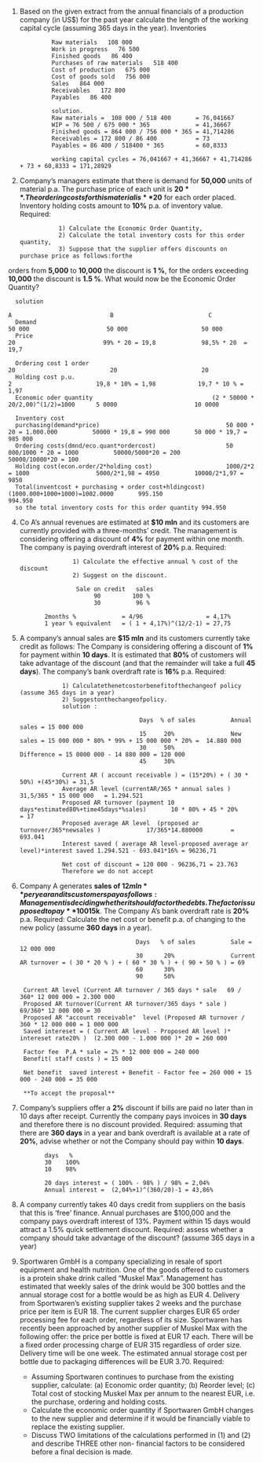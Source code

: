 1. Based on the given extract from the annual financials of a production company (in US$) for the past year calculate the length of the working capital cycle (assuming 365 days in the year).
Inventories

                Raw materials   108 000
                Work in progress   76 500
                Finished goods   86 400
                Purchases of raw materials   518 400
                Cost of production   675 000
                Cost of goods sold   756 000
                Sales   864 000
                Receivables   172 800
                Payables   86 400

                solution.
                Raw materials =  108 000 / 518 400       = 76,041667
                WIP = 76 500 / 675 000 * 365             = 41,36667
                Finished goods = 864 000 / 756 000 * 365 = 41,714286
                Receivables = 172 800 / 86 400           = 73
                Payables = 86 400 / 518400 * 365         = 60,8333
                
                working capital cycles = 76,041667 + 41,36667 + 41,714286 + 73 + 60,8333 = 171,28929



2. Company’s managers estimate that there is demand for **50,000** units of material p.a. The purchase price of each unit is **$20**. The ordering costs for this material is **$20** for each order placed. Inventory holding costs amount to **10%** p.a. of inventory value.
Required:

                  1) Calculate the Economic Order Quantity,
                  2) Calculate the total inventory costs for this order quantity,
                  3) Suppose that the supplier offers discounts on purchase price as follows:forthe
   
orders from **5,000** to **10,000** the discount is **1 %**, for the orders exceeding **10,000** the discount is **1.5 %**. What would now be the Economic Order Quantity?


      solution 
                                                                          A                            B                           C
      Demand                                                             50 000                      50 000                     50 000
      Price                                                              20                         99% * 20 = 19,8             98,5% * 20  = 19,7
                                                        
      Ordering cost 1 order                                              20                           20                        20 
      Holding cost p.u.                                                   2                        19,8 * 10% = 1,98            19,7 * 10 % = 1,97      
      Economic oder quantity                                  (2 * 50000 * 20/2,00)^(1/2)=1000      5 0000                      10 0000
      
      Inventory cost 
      purchasing(demand*price)                                    50 000 * 20 = 1.000.000          50000 * 19,8 = 990 000       50 000 * 19,7 = 985 000
      Ordering costs(dmnd/eco.quant*ordercost)                    50 000/1000 * 20 = 1000          50000/5000*20 = 200          50000/10000*20 = 100       
      Holding cost(econ.order/2*holding cost)                     1000/2*2 = 1000                   5000/2*1,98 = 4950          10000/2*1,97 = 9850
      Total(inventcost + purchasing + order cost+hldingcost)      (1000.000+1000+1000)=1002.0000       995.150                       994.950
      so the total inventory costs for this order quantity 994.950

4. Co A’s annual revenues are estimated at **$10 mln** and its customers are currently provided with a three-months’ credit. The management is considering offering a discount of **4%** for payment within one month. The company is paying overdraft interest of **20%** p.a.
Required:

                      1) Calculate the effective annual % cost of the discount
                      2) Suggest on the discount.

                       Sale on credit   sales 
                            90         100 %
                            30          96 %

              2months %             = 4/96                  = 4,17%
              1 year % equivalent   = ( 1 + 4,17%)^(12/2-1) = 27,75
   
5.  A company’s annual sales are **$15 mln** and its customers currently take credit as
follows:
The Company is considering offering a discount of **1%** for payment within **10 days**. It is estimated that **80%** of customers will take advantage of the discount (and that the remainder will take a full **45 days**). The company’s bank overdraft rate is **16%** p.a.
Required:

                    1) Calculatethenetcostorbenefitofthechangeof policy (assume 365 days in a year)
                    2) Suggestonthechangeofpolicy.
                    solution : 

                                          Days  % of sales          Annual sales = 15 000 000
                                          15     20%                New sales = 15 000 000 * 80% * 99% + 15 000 000 * 20% =  14.880 000
                                          30     50%                Difference = 15 0000 000 - 14 880 000 = 120 000
                                          45     30%
                    
                    Current AR ( account receivable ) = (15*20%) + ( 30 * 50%) +(45*30%) = 31,5
                    Average AR level (currentAR/365 * annual sales )                            31,5/365 * 15 000 000   = 1.294.521
                    Proposed AR turnover (payment 10 days*estimated80%+time45days*%sales)       10 * 80% + 45 * 20%     = 17
                    Proposed average AR level  (proposed ar turnover/365*newsales )             17/365*14.880000        = 693.041 
                    Interest saved ( average AR level-proposed average ar level)*interest saved 1.294.521 - 693.041*16% = 96236,71

                    Net cost of discount = 120 000 - 96236,71 = 23.763
                    Therefore we do not accept 

6. Company A generates **sales of $12 mln** per year and its customers pay as follows:
Management is deciding whether it should factor the debts. The factor is supposed to pay **100%*** of debts after **1 month** for the fee of **2%** of the turnover. The policy will allow to save annual personnel costs of **$15k**. The Company A’s bank overdraft rate is **20%** p.a.
Required: Calculate the net cost or benefit p.a. of changing to the new policy (assume **360 days** in a year).
                                     
                                        Days   % of sales          Sale = 12 000 000
                                        30      20%                Current AR turnover = ( 30 * 20 % ) + ( 60 * 30 % ) + ( 90 + 50 % ) = 69
                                        60      30%
                                        90      50%
   
        Current AR level (Current AR turnover / 365 days * sale   69 / 360* 12 000 000 = 2.300 000
        Proposed AR turnover(Current AR turnover/365 days * sale )  69/360* 12 000 000 = 30 
        Proposed AR "account receivable"  level (Proposed AR turnover / 360 * 12 000 000 = 1 000 000
        Saved intereset = ( Current AR level - Proposed AR level )* intereset rate20% )  (2.300 000 - 1.000 000 )* 20 = 260 000
        
        Factor fee  P.A * sale = 2% * 12 000 000 = 240 000
        Benefit( staff costs ) = 15 000
        
        Net benefit  saved interest + Benefit - Factor fee = 260 000 + 15 000 - 240 000 = 35 000 

        **To accept the proposal**

8. Company’s suppliers offer a **2%** discount if bills are paid no later than in 10 days after receipt. Currently the company pays invoices in **30 days** and therefore there is no discount provided.
Required: assuming that there are **360 days** in a year and bank overdraft is available at a rate of **20%**, advise whether or not the Company should pay within **10 days**.

              days   %
              30    100%
              10    98%
              
              20 days interest = ( 100% - 98% ) / 98% = 2,04%
              Annual interest =  (2,04%+1)^(360/20)-1 = 43,86%

10. A company currently takes 40 days credit from suppliers on the basis that this is ‘free’ finance. Annual purchases are $100,000 and the company pays overdraft interest of 13%. Payment within 15 days would attract a 1.5% quick settlement discount.
Required: assess whether a company should take advantage of the discount? (assume 365 days in a year)


11. Sportwaren GmbH is a company specializing in resale of sport equipment and health nutrition. One of the goods offered to customers is a protein shake drink called “Muskel Max”. Management has estimated that weekly sales of the drink would be 300 bottles and the annual storage cost for a bottle would be as high as EUR 4. Delivery from Sportwaren’s existing supplier takes 2 weeks and the purchase price per item is EUR 18. The current supplier charges EUR 65 order processing fee for each order, regardless of its size. Sportwaren has recently been approached by another supplier of Muskel Max with the following offer: the price per bottle is fixed at EUR 17 each. There will be a fixed order processing charge of EUR 315 regardless of order size. Delivery time will be one week. The estimated annual storage cost per bottle due to packaging differences will be EUR 3.70.
Required:

      - Assuming Sportwaren continues to purchase from the existing supplier, calculate: (a) Economic order quantity; (b) Reorder     level; (c) Total cost of stocking Muskel Max per annum to the nearest EUR, i.e. the purchase, ordering and holding costs.
      -  Calculate the economic order quantity if Sportwaren GmbH changes to the new supplier and determine if it would be financially viable to replace the existing supplier.
      -  Discuss TWO limitations of the calculations performed in (1) and (2) and describe THREE other non- financial factors to be considered before a final decision is made.
